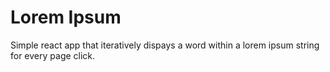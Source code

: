 # Lorem Ipsum

Simple react app that iteratively dispays a word within a lorem ipsum string for every page click. 
